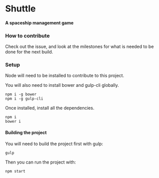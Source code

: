# Shuttle
#### A spaceship management game

### How to contribute
Check out the issue, and look at the milestones for what is needed to be done for the next build.

### Setup
Node will need to be installed to contribute to this project.

You will also need to install bower and gulp-cli globally.

```
npm i -g bower
npm i -g gulp-cli
```

Once installed, install all the dependencies.
```
npm i
bower i
```

#### Building the project
You will need to build the project first with gulp:
```
gulp
```

Then you can run the project with:
```
npm start
```
